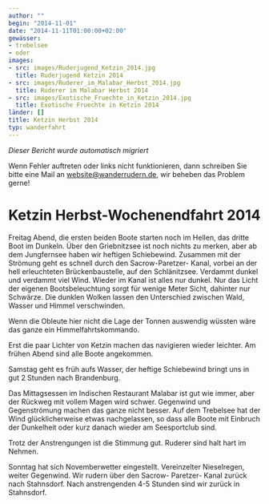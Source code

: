 ```yaml
---
author: ""
begin: "2014-11-01"
date: "2014-11-11T01:00:00+02:00"
gewässer:
- trebelsee
- oder
images:
- src: images/Ruderjugend_Ketzin_2014.jpg
  title: Ruderjugend Ketzin 2014
- src: images/Ruderer_im_Malabar_Herbst_2014.jpg
  title: Ruderer im Malabar Herbst 2014
- src: images/Exotische_Fruechte_in_Ketzin_2014.jpg
  title: Exotische Fruechte in Ketzin 2014
länder: []
title: Ketzin Herbst 2014
typ: wanderfahrt
---
```



*Dieser Bericht wurde automatisch migriert*

Wenn Fehler auftreten oder links nicht funktionieren, dann schreiben Sie bitte eine Mail an website@wanderrudern.de, wir beheben das Problem gerne!



# Ketzin Herbst-Wochenendfahrt 2014


Freitag Abend, die ersten beiden Boote starten noch im Hellen, das dritte Boot im Dunkeln. Über den Griebnitzsee ist noch nichts zu merken, aber ab dem Jungfernsee haben wir heftigen Schiebewind. Zusammen mit der Strömung geht es schnell durch den Sacrow-Paretzer- Kanal, vorbei an der hell erleuchteten Brückenbaustelle, auf den Schlänitzsee. Verdammt dunkel und verdammt viel Wind. Wieder im Kanal ist alles nur dunkel. Nur das Licht der eigenen Bootsbeleuchtung sorgt für wenige Meter Sicht, dahinter nur Schwärze. Die dunklen Wolken lassen den Unterschied zwischen Wald, Wasser und Himmel verschwinden.

Wenn die Obleute hier nicht die Lage der Tonnen auswendig wüssten wäre das ganze ein Himmelfahrtskommando.

Erst die paar Lichter von Ketzin machen das navigieren wieder leichter. Am frühen Abend sind alle Boote angekommen.

Samstag geht es früh aufs Wasser, der heftige Schiebewind bringt uns in gut 2 Stunden nach Brandenburg.

Das Mittagsessen im Indischen Restaurant Malabar ist gut wie immer, aber der Rückweg mit vollem Magen wird schwer. Gegenwind und Gegenströmung machen das ganze nicht besser. Auf dem Trebelsee hat der Wind glücklicherweise etwas nachgelassen, so dass alle Boote mit Einbruch der Dunkelheit oder kurz danach wieder am Seesportclub sind.

Trotz der Anstrengungen ist die Stimmung gut. Ruderer sind halt hart im Nehmen.

Sonntag hat sich Novemberwetter eingestellt. Vereinzelter Nieselregen, weiter Gegenwind. Wir rudern über den Sacrow- Paretzer- Kanal zurück nach Stahnsdorf. Nach anstrengenden 4-5 Stunden sind wir zurück in Stahnsdorf.